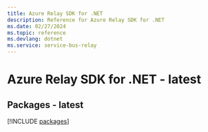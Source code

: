 ```yaml
---
title: Azure Relay SDK for .NET
description: Reference for Azure Relay SDK for .NET
ms.date: 02/27/2024
ms.topic: reference
ms.devlang: dotnet
ms.service: service-bus-relay
---
```

# Azure Relay SDK for .NET - latest
## Packages - latest
[!INCLUDE [packages](relay-index.md)]